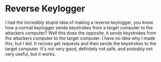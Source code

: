 # Reverse Keylogger

I had the incredibly stupid idea of making a reverse keylogger, you know how a normal keylogger sends keystrokes from a target computer to the attackers computer? Well this does the opposite, it sends keystrokes from the attackers computer to the target computer. I have no idea why I made this, but I did. It recives get requests and then sends the keystrokes to the target computer. It's not very good, definitely not safe, and probably not very useful, but it works.
